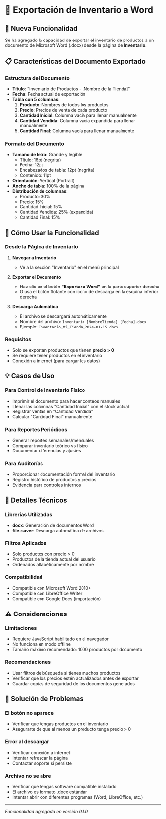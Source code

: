 # 📄 Exportación de Inventario a Word

## 🎯 Nueva Funcionalidad

Se ha agregado la capacidad de exportar el inventario de productos a un documento de Microsoft Word (.docx) desde la página de **Inventario**.

## 📋 Características del Documento Exportado

### Estructura del Documento
- **Título**: "Inventario de Productos - [Nombre de la Tienda]"
- **Fecha**: Fecha actual de exportación
- **Tabla con 5 columnas**:
  1. **Producto**: Nombres de todos los productos
  2. **Precio**: Precios de venta de cada producto
  3. **Cantidad Inicial**: Columna vacía para llenar manualmente
  4. **Cantidad Vendida**: Columna vacía expandida para llenar manualmente
  5. **Cantidad Final**: Columna vacía para llenar manualmente

### Formato del Documento
- **Tamaño de letra**: Grande y legible
  - Título: 16pt (negrita)
  - Fecha: 12pt
  - Encabezados de tabla: 12pt (negrita)
  - Contenido: 11pt
- **Orientación**: Vertical (Portrait)
- **Ancho de tabla**: 100% de la página
- **Distribución de columnas**:
  - Producto: 30%
  - Precio: 15%
  - Cantidad Inicial: 15%
  - Cantidad Vendida: 25% (expandida)
  - Cantidad Final: 15%

## 🚀 Cómo Usar la Funcionalidad

### Desde la Página de Inventario

1. **Navegar a Inventario**
   - Ve a la sección "Inventario" en el menú principal

2. **Exportar el Documento**
   - Haz clic en el botón **"Exportar a Word"** en la parte superior derecha
   - O usa el botón flotante con ícono de descarga en la esquina inferior derecha

3. **Descarga Automática**
   - El archivo se descargará automáticamente
   - Nombre del archivo: `Inventario_[NombreTienda]_[Fecha].docx`
   - Ejemplo: `Inventario_Mi_Tienda_2024-01-15.docx`

### Requisitos
- Solo se exportan productos que tienen **precio > 0**
- Se requiere tener productos en el inventario
- Conexión a internet (para cargar los datos)

## 💡 Casos de Uso

### Para Control de Inventario Físico
- Imprimir el documento para hacer conteos manuales
- Llenar las columnas "Cantidad Inicial" con el stock actual
- Registrar ventas en "Cantidad Vendida"
- Calcular "Cantidad Final" manualmente

### Para Reportes Periódicos
- Generar reportes semanales/mensuales
- Comparar inventario teórico vs físico
- Documentar diferencias y ajustes

### Para Auditorías
- Proporcionar documentación formal del inventario
- Registro histórico de productos y precios
- Evidencia para controles internos

## 🔧 Detalles Técnicos

### Librerías Utilizadas
- **docx**: Generación de documentos Word
- **file-saver**: Descarga automática de archivos

### Filtros Aplicados
- Solo productos con precio > 0
- Productos de la tienda actual del usuario
- Ordenados alfabéticamente por nombre

### Compatibilidad
- Compatible con Microsoft Word 2010+
- Compatible con LibreOffice Writer
- Compatible con Google Docs (importación)

## ⚠️ Consideraciones

### Limitaciones
- Requiere JavaScript habilitado en el navegador
- No funciona en modo offline
- Tamaño máximo recomendado: 1000 productos por documento

### Recomendaciones
- Usar filtros de búsqueda si tienes muchos productos
- Verificar que los precios estén actualizados antes de exportar
- Guardar copias de seguridad de los documentos generados

## 🐛 Solución de Problemas

### El botón no aparece
- Verificar que tengas productos en el inventario
- Asegurarte de que al menos un producto tenga precio > 0

### Error al descargar
- Verificar conexión a internet
- Intentar refrescar la página
- Contactar soporte si persiste

### Archivo no se abre
- Verificar que tengas software compatible instalado
- El archivo es formato .docx estándar
- Intentar abrir con diferentes programas (Word, LibreOffice, etc.)

---

*Funcionalidad agregada en versión 0.1.0* 